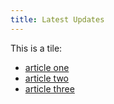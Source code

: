 ```yaml
---
title: Latest Updates
---
```

T﻿his is a tile:

* [a﻿rticle one](cool)
* [a﻿rticle two](wow)
* [a﻿rticle three](neat)